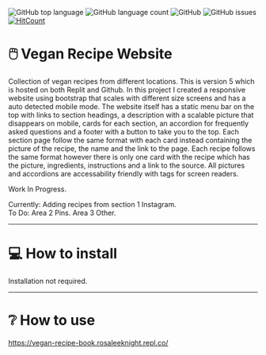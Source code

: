 ![GitHub top language](https://img.shields.io/github/languages/top/RosaleeKnight/vegan-recipe-book)
![GitHub language count](https://img.shields.io/github/languages/count/RosaleeKnight/vegan-recipe-book)
![GitHub](https://img.shields.io/github/license/RosaleeKnight/vegan-recipe-book)
![GitHub issues](https://img.shields.io/github/issues/RosaleeKnight/vegan-recipe-book)
[![HitCount](https://hits.dwyl.com/RosaleeKnight/vegan-recipe-book.svg?style=flat)](http://hits.dwyl.com/RosaleeKnight/vegan-recipe-book)

# 🖱️ Vegan Recipe Website
Collection of vegan recipes from different locations. This is version 5 which is hosted on both Replit and Github. In this project I created a responsive website using bootstrap that scales with different size screens and has a auto detected mobile mode. The website itself has a static menu bar on the top with links to section headings, a description with a scalable picture that disappears on mobile, cards for each section, an accordion for frequently asked questions and a footer with a button to take you to the top. Each section page follow the same format with each card instead containing the picture of the recipe, the name and the link to the page. Each recipe follows the same format however there is only one card with the recipe which has the picture, ingredients, instructions and a link to the source. All pictures and accordions are accessability friendly with tags for screen readers.  
  
Work In Progress.  
  
Currently: Adding recipes from section 1 Instagram.  
To Do: Area 2 Pins. Area 3 Other.  

-----
# 💻 How to install 
Installation not required.

-----
# ❔ How to use
https://vegan-recipe-book.rosaleeknight.repl.co/
